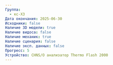 ```yaml
---
Группа:
  - кс-Х3
Дата окончания: 2025-06-30
Исходники: false
Наличие 3D модели: true
Наличие видоса: false
Наличие механик: true
Наличие сценария: false
Наличие эксп. данных: false
Прогресс: 5
Устройство: CHNS/O анализатор Thermo Flash 2000
---
```

